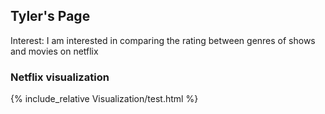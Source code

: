 ## Tyler's Page
Interest: I am interested in comparing the rating between genres of shows and movies on netflix
### Netflix visualization
{% include_relative Visualization/test.html %}




